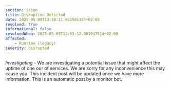 ```yaml
---
section: issue
title: Disruption Detected
date: 2025-05-09T13:48:11.941581387+02:00
resolved: true
informational: false
resolvedWhen: 2025-05-09T13:53:12.901947514+02:00
affected:
    - Runtime (legacy)
severity: disrupted
---
```

*Investigating* - We are investigating a potential issue that might affect the uptime of one our of services. We are sorry for any inconvenience this may cause you. This incident post will be updated once we have more information.
This is an automatic post by a monitor bot.